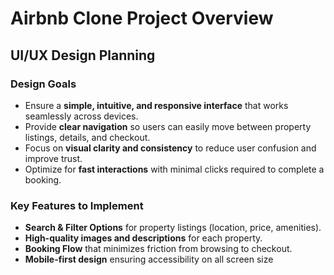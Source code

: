 # Airbnb Clone Project Overview

## UI/UX Design Planning

### Design Goals
- Ensure a **simple, intuitive, and responsive interface** that works seamlessly across devices.  
- Provide **clear navigation** so users can easily move between property listings, details, and checkout.  
- Focus on **visual clarity and consistency** to reduce user confusion and improve trust.  
- Optimize for **fast interactions** with minimal clicks required to complete a booking.  

### Key Features to Implement
- **Search & Filter Options** for property listings (location, price, amenities).  
- **High-quality images and descriptions** for each property.  
- **Booking Flow** that minimizes friction from browsing to checkout.  
- **Mobile-first design** ensuring accessibility on all screen size
